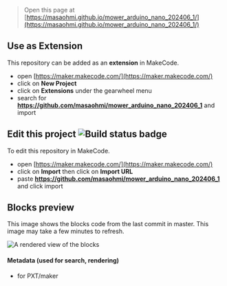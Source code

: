 
> Open this page at [https://masaohmi.github.io/mower_arduino_nano_202406_1/](https://masaohmi.github.io/mower_arduino_nano_202406_1/)

## Use as Extension

This repository can be added as an **extension** in MakeCode.

* open [https://maker.makecode.com/](https://maker.makecode.com/)
* click on **New Project**
* click on **Extensions** under the gearwheel menu
* search for **https://github.com/masaohmi/mower_arduino_nano_202406_1** and import

## Edit this project ![Build status badge](https://github.com/masaohmi/mower_arduino_nano_202406_1/workflows/MakeCode/badge.svg)

To edit this repository in MakeCode.

* open [https://maker.makecode.com/](https://maker.makecode.com/)
* click on **Import** then click on **Import URL**
* paste **https://github.com/masaohmi/mower_arduino_nano_202406_1** and click import

## Blocks preview

This image shows the blocks code from the last commit in master.
This image may take a few minutes to refresh.

![A rendered view of the blocks](https://github.com/masaohmi/mower_arduino_nano_202406_1/raw/master/.github/makecode/blocks.png)

#### Metadata (used for search, rendering)

* for PXT/maker
<script src="https://makecode.com/gh-pages-embed.js"></script><script>makeCodeRender("{{ site.makecode.home_url }}", "{{ site.github.owner_name }}/{{ site.github.repository_name }}");</script>
